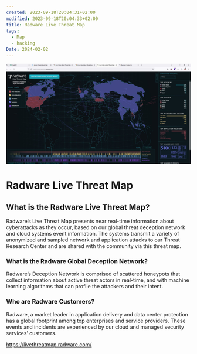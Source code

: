 ```yaml
---
created: 2023-09-18T20:04:31+02:00
modified: 2023-09-18T20:04:33+02:00
title: Radware Live Threat Map
tags:
  - Map
  - hacking
Date: 2024-02-02
---
```

![](../_asset/2023-09-18-20-04-31_Radware%20Live%20Threat%20Map_image_1.jpg)

# Radware Live Threat Map
## What is the Radware Live Threat Map?

Radware’s Live Threat Map presents near real-time information about cyberattacks as they occur, based on our global threat deception network and cloud systems event information. The systems transmit a variety of anonymized and sampled network and application attacks to our Threat Research Center and are shared with the community via this threat map.

### What is the Radware Global Deception Network?

Radware’s Deception Network is comprised of scattered honeypots that collect information about active threat actors in real-time, and with machine learning algorithms that can profile the attackers and their intent.

### Who are Radware Customers?

Radware, a market leader in application delivery and data center protection has a global footprint among top enterprises and service providers. These events and incidents are experienced by our cloud and managed security services’ customers.

<https://livethreatmap.radware.com/>
